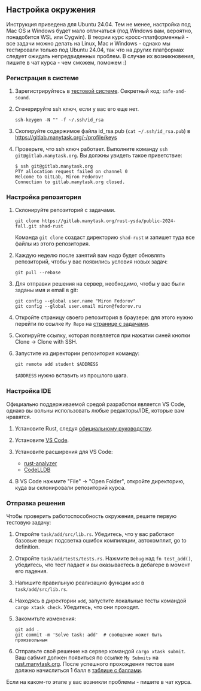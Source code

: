## Настройка окружения

Инструкция приведена для Ubuntu 24.04. Тем не менее, настройка под Mac OS и Windows будет мало
отличаться (под Windows вам, вероятно, понадобится WSL или Cygwin). В теории курс
кросс-платформенный - все задачи можно делать на Linux, Mac и Windows - однако
мы тестировали только под Ubuntu 24.04, так что на других платформах следует ожидать непредвиденных проблем.
В случае их возникновения, пишите в чат курса - чем сможем, поможем :)

### Регистрация в системе

1. Зарегистрируйтесь в [тестовой системе](https://rust.manytask.org). Секретный код: `safe-and-sound`.
1. Сгенерируйте ssh ключ, если у вас его еще нет.

	```
	ssh-keygen -N "" -f ~/.ssh/id_rsa
	```

1. Скопируйте содержимое файла id_rsa.pub (`cat ~/.ssh/id_rsa.pub`) в https://gitlab.manytask.org/-/profile/keys
1. Проверьте, что ssh ключ работает. Выполните команду `ssh git@gitlab.manytask.org`. Вы должны увидеть такое приветствие:

	```
	$ ssh git@gitlab.manytask.org
	PTY allocation request failed on channel 0
	Welcome to GitLab, Miron Fedorov!
	Connection to gitlab.manytask.org closed.
	```

### Настройка репозитория

1. Склонируйте репозиторий с задачами.

	```
	git clone https://gitlab.manytask.org/rust-ysda/public-2024-fall.git shad-rust
	```

   Команда `git clone` создаст директорию `shad-rust` и запишет туда все файлы из этого репозитория.
1. Каждую неделю после занятий вам надо будет обновлять репозиторий, чтобы у вас появились условия
   новых задач:

	```
	git pull --rebase
	```

1. Для отправки решения на сервер, необходимо, чтобы у вас были заданы имя и email в git:

	```
	git config --global user.name "Miron Fedorov"
	git config --global user.email miron@fedorov.ru
	```

1. Откройте страницу своего репозитория в браузере: для этого нужно перейти по ссылке `My Repo` на [странице с задачами](https://rust.manytask.org).
1. Скопируйте ссылку, которая появляется при нажатии синей кнопки Clone -> Clone with SSH.
1. Запустите из директории репозитория команду:

	```
	git remote add student $ADDRESS
	```

   `$ADDRESS` нужно вставить из прошлого шага.

### Настройка IDE

Официально поддерживаемой средой разработки является VS Code, однако вы вольны использовать любые редакторы/IDE, которые вам нравятся.

1. Установите Rust, следуя [официальному руководству](https://www.rust-lang.org/tools/install).
1. Установите [VS Code](https://code.visualstudio.com).
1. Установите расширения для VS Code:
   * [rust-analyzer](https://marketplace.visualstudio.com/items?itemName=matklad.rust-analyzer)
   * [CodeLLDB](https://marketplace.visualstudio.com/items?itemName=vadimcn.vscode-lldb)

1. В VS Code нажмите "File" -> "Open Folder", откройте директорию, куда вы склонировали репозиторий курса.

### Отправка решения

Чтобы проверить работоспособность окружения, решите первую тестовую задачу:

1. Откройте `task/add/src/lib.rs`. Убедитесь, что у вас работают базовые вещи: подсветка ошибок компиляции, автокомплит, go to definition.
1. Откройте `task/add/tests/tests.rs`. Нажмите `Debug` над `fn test_add()`, убедитесь, что тест падает и вы оказываетесь в дебагере в момент его падения.
1. Напишите правильную реализацию функции `add` в `task/add/src/lib.rs`.
1. Находясь в директории `add`, запустите локальные тесты командой `cargo xtask check`. Убедитесь, что они проходят.
1. Закомитьте изменения:

    ```
	git add .
	git commit -m 'Solve task: add'  # сообщение может быть произвольным
    ```

1. Отправьте своё решение на сервер командой `cargo xtask submit`. Ваш сабмит должен появиться по ссылке `My Submits` на [rust.manytask.org](https://rust.manytask.org).
После успешного прохождения тестов вам должно начислиться 1 балл в
[таблице с баллами](https://docs.google.com/spreadsheets/d/1BZEivXenFrBONNpQqpeGxbc2kIXX_F-02Z7QolADsXE/edit).

Если на каком-то этапе у вас возникли проблемы - пишите в чат курса.
